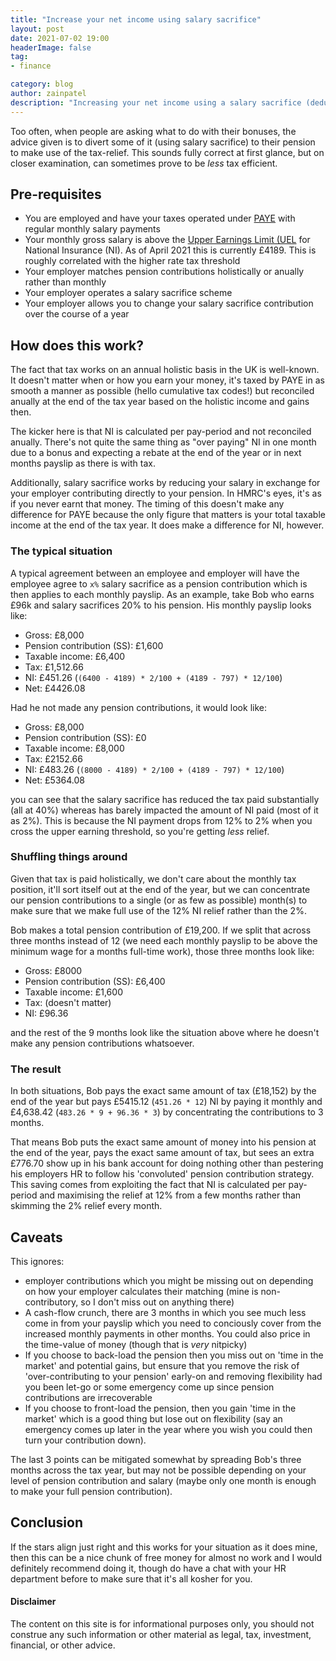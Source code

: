 ```yaml
---
title: "Increase your net income using salary sacrifice"
layout: post
date: 2021-07-02 19:00
headerImage: false
tag:
- finance

category: blog
author: zainpatel
description: "Increasing your net income using a salary sacrifice (deducting from your salary) sounds unintuitive (for good reason!) but there are a small niche set of scenarios where it does work. This exploits the fact that National Insurance is calculated per pay-period rather than holistically over the tax year as tax is"
---
```


Too often, when people are asking what to do with their bonuses, the advice given is to divert some of it (using salary sacrifice) to their pension to make use of the tax-relief. This sounds fully correct at first glance, but on closer examination, can sometimes prove to be _less_ tax efficient.

## Pre-requisites

* You are employed and have your taxes operated under [PAYE](https://www.gov.uk/income-tax/how-you-pay-income-tax) with regular monthly salary payments
* Your monthly gross salary is above the [Upper Earnings Limit (UEL](https://www.gov.uk/government/publications/rates-and-allowances-national-insurance-contributions/rates-and-allowances-national-insurance-contributions) for National Insurance (NI). As of April 2021 this is currently £4189. This is roughly correlated with the higher rate tax threshold
* Your employer matches pension contributions holistically or anually rather than monthly
* Your employer operates a salary sacrifice scheme
* Your employer allows you to change your salary sacrifice contribution over the course of a year

## How does this work?

The fact that tax works on an annual holistic basis in the UK is well-known. It doesn't matter when or how you earn your money, it's taxed by PAYE in as smooth a manner as possible (hello cumulative tax codes!) but reconciled anually at the end of the tax year based on the holistic income and gains then.

The kicker here is that NI is calculated per pay-period and not reconciled anually. There's not quite the same thing as "over paying" NI in one month due to a bonus and expecting a rebate at the end of the year or in next months payslip as there is with tax.

Additionally, salary sacrifice works by reducing your salary in exchange for your employer contributing directly to your pension. In HMRC's eyes, it's as if you never earnt that money. The timing of this doesn't make any difference for PAYE because the only figure that matters is your total taxable income at the end of the tax year. It does make a difference for NI, however.

### The typical situation

A typical agreement between an employee and employer will have the employee agree to `x%` salary sacrifice as a pension contribution which is then applies to each monthly payslip. As an example, take Bob who earns £96k and salary sacrifices 20% to his pension. His monthly payslip looks like:

* Gross: £8,000
* Pension contribution (SS): £1,600
* Taxable income: £6,400
* Tax: £1,512.66
* NI: £451.26 (`(6400 - 4189) * 2/100 + (4189 - 797) * 12/100`)
* Net: £4426.08

Had he not made any pension contributions, it would look like:

* Gross: £8,000
* Pension contribution (SS): £0
* Taxable income: £8,000
* Tax: £2152.66
* NI: £483.26 (`(8000 - 4189) * 2/100 + (4189 - 797) * 12/100`)
* Net: £5364.08

you can see that the salary sacrifice has reduced the tax paid substantially (all at 40%) whereas has barely impacted the amount of NI paid (most of it as 2%). This is because the NI payment drops from 12% to 2% when you cross the upper earning threshold, so you're getting _less_ relief.

### Shuffling things around

Given that tax is paid holistically, we don't care about the monthly tax position, it'll sort itself out at the end of the year, but we can concentrate our pension contributions to a single (or as few as possible) month(s) to make sure that we make full use of the 12% NI relief rather than the 2%.

Bob makes a total pension contribution of £19,200. If we split that across three months instead of 12 (we need each monthly payslip to be above the minimum wage for a months full-time work), those three months look like:

* Gross: £8000
* Pension contribution (SS): £6,400
* Taxable income: £1,600
* Tax: (doesn't matter)
* NI: £96.36

and the rest of the 9 months look like the situation above where he doesn't make any pension contributions whatsoever.

### The result

In both situations, Bob pays the exact same amount of tax (£18,152) by the end of the year but pays £5415.12 (`451.26 * 12`) NI by paying it monthly and £4,638.42 (`483.26 * 9 + 96.36 * 3`) by concentrating the contributions to 3 months.

That means Bob puts the exact same amount of money into his pension at the end of the year, pays the exact same amount of tax, but sees an extra £776.70 show up in his bank account for doing nothing other than pestering his employers HR to follow his 'convoluted' pension contribution strategy. This saving comes from exploiting the fact that NI is calculated per pay-period and maximising the relief at 12% from a few months rather than skimming the 2% relief every month.

## Caveats

This ignores:

* employer contributions which you might be missing out on depending on how your employer calculates their matching (mine is non-contributory, so I don't miss out on anything there)
* A cash-flow crunch, there are 3 months in which you see much less come in from your payslip which you need to conciously cover from the increased monthly payments in other months. You could also price in the time-value of money (though that is _very_ nitpicky)
* If you choose to back-load the pension then you miss out on 'time in the market' and potential gains, but ensure that you remove the risk of 'over-contributing to your pension' early-on and removing flexibility had you been let-go or some emergency come up since pension contributions are irrecoverable
* If you choose to front-load the pension, then you gain 'time in the market' which is a good thing but lose out on flexibility (say an emergency comes up later in the year where you wish you could then turn your contribution down).

The last 3 points can be mitigated somewhat by spreading Bob's three months across the tax year, but may not be possible depending on your level of pension contribution and salary (maybe only one month is enough to make your full pension contribution).


## Conclusion

If the stars align just right and this works for your situation as it does mine, then this can be a nice chunk of free money for almost no work and I would definitely recommend doing it, though do have a chat with your HR department before to make sure that it's all kosher for you.

#### Disclaimer

The content on this site is for informational purposes only, you should not construe any such information or other material as legal, tax, investment, financial, or other advice.
